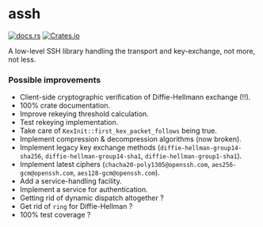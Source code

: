 # assh
[![docs.rs](https://img.shields.io/docsrs/assh)](https://docs.rs/assh) [![Crates.io](https://img.shields.io/crates/l/assh)](https://crates.io/crates/assh)

A low-level SSH library handling the transport and key-exchange, not more, not less.

### Possible improvements
- Client-side cryptographic verification of Diffie-Hellmann exchange (!!).
- 100% crate documentation.
- Improve rekeying threshold calculation.
- Test rekeying implementation.
- Take care of `KexInit::first_kex_packet_follows` being true.
- Implement compression & decompression algorithms (now broken).
- Implement legacy key exchange methods (`diffie-hellman-group14-sha256`, `diffie-hellman-group14-sha1`, `diffie-hellman-group1-sha1`).
- Implement latest ciphers (`chacha20-poly1305@openssh.com`, `aes256-gcm@openssh.com`, `aes128-gcm@openssh.com`).
- Add a service-handling facility.
- Implement a service for authentication.
- Getting rid of dynamic dispatch altogether ?
- Get rid of `ring` for Diffie-Hellman ?
- 100% test coverage ?

